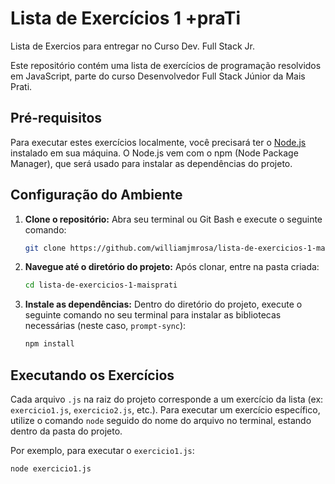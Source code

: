 # Lista de Exercícios 1 +praTi
Lista de Exercios para entregar no Curso Dev. Full Stack Jr.

Este repositório contém uma lista de exercícios de programação resolvidos em JavaScript, parte do curso Desenvolvedor Full Stack Júnior da Mais Prati.

## Pré-requisitos

Para executar estes exercícios localmente, você precisará ter o [Node.js](https://nodejs.org/) instalado em sua máquina. O Node.js vem com o npm (Node Package Manager), que será usado para instalar as dependências do projeto.

## Configuração do Ambiente

1.  **Clone o repositório:**
    Abra seu terminal ou Git Bash e execute o seguinte comando:
    ```bash
    git clone https://github.com/williamjmrosa/lista-de-exercicios-1-maisprati.git
    ```

2.  **Navegue até o diretório do projeto:**
    Após clonar, entre na pasta criada:
    ```bash
    cd lista-de-exercicios-1-maisprati
    ```

3.  **Instale as dependências:**
    Dentro do diretório do projeto, execute o seguinte comando no seu terminal para instalar as bibliotecas necessárias (neste caso, `prompt-sync`):
    ```bash
    npm install
    ```

## Executando os Exercícios

Cada arquivo `.js` na raiz do projeto corresponde a um exercício da lista (ex: `exercicio1.js`, `exercicio2.js`, etc.). Para executar um exercício específico, utilize o comando `node` seguido do nome do arquivo no terminal, estando dentro da pasta do projeto.

Por exemplo, para executar o `exercicio1.js`:

```bash
node exercicio1.js